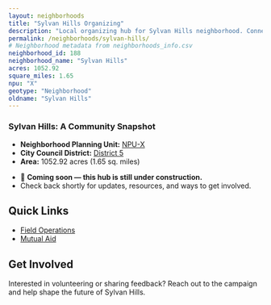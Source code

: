 ```yaml
---
layout: neighborhoods
title: "Sylvan Hills Organizing"
description: "Local organizing hub for Sylvan Hills neighborhood. Connect with field operations, mutual aid, and community organizing efforts."
permalink: /neighborhoods/sylvan-hills/
# Neighborhood metadata from neighborhoods_info.csv
neighborhood_id: 188
neighborhood_name: "Sylvan Hills"
acres: 1052.92
square_miles: 1.65
npu: "X"
geotype: "Neighborhood"
oldname: "Sylvan Hills"
---
```


### **Sylvan Hills: A Community Snapshot**

  * **Neighborhood Planning Unit:** [NPU-X](https://www.atlantaga.gov/government/departments/city-planning/neighborhood-planning-units/neighborhood-and-npu-contacts)
  * **City Council District:** [District 5](https://citycouncil.atlantaga.gov/council-members)
  * **Area:** 1052.92 acres (1.65 sq. miles)

- 🚧 **Coming soon — this hub is still under construction.**
- Check back shortly for updates, resources, and ways to get involved.

## Quick Links

- [Field Operations](./field-ops/)
- [Mutual Aid](./mutual-aid/)

## Get Involved

Interested in volunteering or sharing feedback? Reach out to the campaign and help shape the future of Sylvan Hills.
